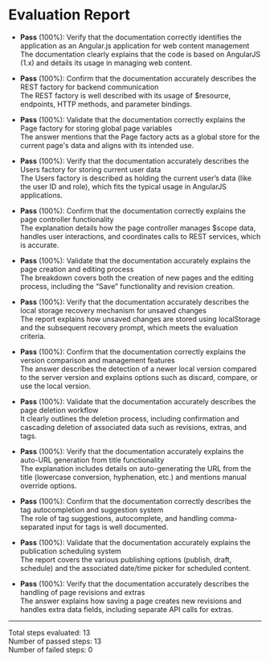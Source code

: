 # Evaluation Report

- **Pass** (100%): Verify that the documentation correctly identifies the application as an Angular.js application for web content management  
  The documentation clearly explains that the code is based on AngularJS (1.x) and details its usage in managing web content.

- **Pass** (100%): Confirm that the documentation accurately describes the REST factory for backend communication  
  The REST factory is well described with its usage of $resource, endpoints, HTTP methods, and parameter bindings.

- **Pass** (100%): Validate that the documentation correctly explains the Page factory for storing global page variables  
  The answer mentions that the Page factory acts as a global store for the current page's data and aligns with its intended use.

- **Pass** (100%): Verify that the documentation accurately describes the Users factory for storing current user data  
  The Users factory is described as holding the current user’s data (like the user ID and role), which fits the typical usage in AngularJS applications.

- **Pass** (100%): Confirm that the documentation correctly explains the page controller functionality  
  The explanation details how the page controller manages $scope data, handles user interactions, and coordinates calls to REST services, which is accurate.

- **Pass** (100%): Validate that the documentation accurately explains the page creation and editing process  
  The breakdown covers both the creation of new pages and the editing process, including the “Save” functionality and revision creation.

- **Pass** (100%): Verify that the documentation accurately describes the local storage recovery mechanism for unsaved changes  
  The report explains how unsaved changes are stored using localStorage and the subsequent recovery prompt, which meets the evaluation criteria.

- **Pass** (100%): Confirm that the documentation correctly explains the version comparison and management features  
  The answer describes the detection of a newer local version compared to the server version and explains options such as discard, compare, or use the local version.

- **Pass** (100%): Validate that the documentation accurately describes the page deletion workflow  
  It clearly outlines the deletion process, including confirmation and cascading deletion of associated data such as revisions, extras, and tags.

- **Pass** (100%): Verify that the documentation accurately explains the auto-URL generation from title functionality  
  The explanation includes details on auto-generating the URL from the title (lowercase conversion, hyphenation, etc.) and mentions manual override options.

- **Pass** (100%): Confirm that the documentation correctly describes the tag autocompletion and suggestion system  
  The role of tag suggestions, autocomplete, and handling comma-separated input for tags is well documented.

- **Pass** (100%): Validate that the documentation accurately explains the publication scheduling system  
  The report covers the various publishing options (publish, draft, schedule) and the associated date/time picker for scheduled content.

- **Pass** (100%): Verify that the documentation accurately describes the handling of page revisions and extras  
  The answer explains how saving a page creates new revisions and handles extra data fields, including separate API calls for extras.

---

Total steps evaluated: 13  
Number of passed steps: 13  
Number of failed steps: 0